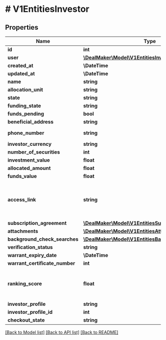 # # V1EntitiesInvestor

## Properties

Name | Type | Description | Notes
------------ | ------------- | ------------- | -------------
**id** | **int** | Investor id. | [optional]
**user** | [**\DealMaker\Model\V1EntitiesInvestorUser**](V1EntitiesInvestorUser.md) |  | [optional]
**created_at** | **\DateTime** | The creation time. | [optional]
**updated_at** | **\DateTime** | The last update time. | [optional]
**name** | **string** | The full name of the investor. | [optional]
**allocation_unit** | **string** | The allocation unit. | [optional]
**state** | **string** | The state. | [optional]
**funding_state** | **string** | The funding state. | [optional]
**funds_pending** | **bool** | True if any funds are pending; false otherwise. | [optional]
**beneficial_address** | **string** | The address. | [optional]
**phone_number** | **string** | The beneficial phone number associated with the investor. If there is no phone number, this returns the phone number associated with the user profile. | [optional]
**investor_currency** | **string** | The investor currency. | [optional]
**number_of_securities** | **int** | The number of securities. | [optional]
**investment_value** | **float** | The current investment value. | [optional]
**allocated_amount** | **float** | The amount allocated. | [optional]
**funds_value** | **float** | The current amount that has been funded. | [optional]
**access_link** | **string** | The access link for the investor. This is the access link for the specific investment, not the user. If the same user has multiple investments, each one will have a different access link. Please note that this access link expires every hour. In order to redirect the investor into their authentication screen, use the https://app.dealmaker.tech/deals/{{deal_id}}/investors/{{investor_id}}/otp_access url. | [optional]
**subscription_agreement** | [**\DealMaker\Model\V1EntitiesSubscriptionAgreement**](V1EntitiesSubscriptionAgreement.md) |  | [optional]
**attachments** | [**\DealMaker\Model\V1EntitiesAttachment**](V1EntitiesAttachment.md) |  | [optional]
**background_check_searches** | [**\DealMaker\Model\V1EntitiesBackgroundCheckSearch**](V1EntitiesBackgroundCheckSearch.md) |  | [optional]
**verification_status** | **string** | The current 506c verification state. | [optional]
**warrant_expiry_date** | **\DateTime** | The warrant expiry date. | [optional]
**warrant_certificate_number** | **int** | The warrant certificate number. | [optional]
**ranking_score** | **float** | A value &#x60;[0, 1]&#x60; that represents the propensity for the investor to complete payment for the investment. A larger value indicates a higher likelihood of payment, as predicted by DealMaker’s machine learning algorithm. This field will only populate if DealMaker Compass is enabled for a deal and the investor &#x60;funds_state&#x60; value is not &#x60;funded&#x60; or &#x60;overfunded&#x60; | [optional]
**investor_profile** | **string** |  | [optional]
**investor_profile_id** | **int** | The investor profile id. | [optional]
**checkout_state** | **string** | Current state on checkout page. | [optional]

[[Back to Model list]](../../README.md#models) [[Back to API list]](../../README.md#endpoints) [[Back to README]](../../README.md)
